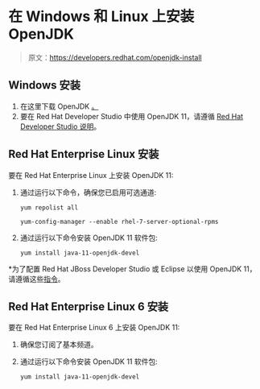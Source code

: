 # 在 Windows 和 Linux 上安装 OpenJDK

> 原文：<https://developers.redhat.com/openjdk-install>

## Windows 安装

1.  在这里下载 OpenJDK [。](https://developers.redhat.com/products/openjdk/download/)
2.  要在 Red Hat Developer Studio 中使用 OpenJDK 11，请遵循 [Red Hat Developer Studio 说明](https://developers.redhat.com/products/devstudio/hello-world/)。

## Red Hat Enterprise Linux 安装

要在 Red Hat Enterprise Linux 上安装 OpenJDK 11:

1.  通过运行以下命令，确保您已启用可选通道:

    ```
    yum repolist all
    ```

    ```
    yum-config-manager --enable rhel-7-server-optional-rpms
    ```

2.  通过运行以下命令安装 OpenJDK 11 软件包:

    ```
    yum install java-11-openjdk-devel
    ```

*为了配置 Red Hat JBoss Developer Studio 或 Eclipse 以使用 OpenJDK 11，请遵循这些[指令](http://help.eclipse.org/mars/index.jsp?topic=%2Forg.eclipse.jdt.doc.user%2Ftasks%2Ftasks-JREs.htm&cp=1_3_5)。

## Red Hat Enterprise Linux 6 安装

要在 Red Hat Enterprise Linux 6 上安装 OpenJDK 11:

1.  确保您订阅了基本频道。

2.  通过运行以下命令安装 OpenJDK 11 软件包:

    ```
    yum install java-11-openjdk-devel
    ```